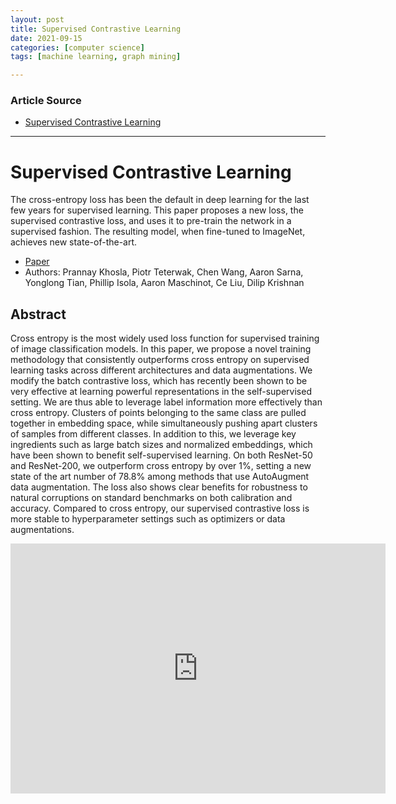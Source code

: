 ```yaml
---
layout: post
title: Supervised Contrastive Learning
date: 2021-09-15
categories: [computer science]
tags: [machine learning, graph mining]

---
```


### Article Source

* [Supervised Contrastive Learning](https://www.youtube.com/watch?v=MpdbFLXOOIw)


---

# Supervised Contrastive Learning

The cross-entropy loss has been the default in deep learning for the last few years for supervised learning. This paper proposes a new loss, the supervised contrastive loss, and uses it to pre-train the network in a supervised fashion. The resulting model, when fine-tuned to ImageNet, achieves new state-of-the-art.

* [Paper](https://arxiv.org/abs/2004.11362)
* Authors: Prannay Khosla, Piotr Teterwak, Chen Wang, Aaron Sarna, Yonglong Tian, Phillip Isola, Aaron Maschinot, Ce Liu, Dilip Krishnan


## Abstract

Cross entropy is the most widely used loss function for supervised training of image classification models. In this paper, we propose a novel training methodology that consistently outperforms cross entropy on supervised learning tasks across different architectures and data augmentations. We modify the batch contrastive loss, which has recently been shown to be very effective at learning powerful representations in the self-supervised setting. We are thus able to leverage label information more effectively than cross entropy. Clusters of points belonging to the same class are pulled together in embedding space, while simultaneously pushing apart clusters of samples from different classes. In addition to this, we leverage key ingredients such as large batch sizes and normalized embeddings, which have been shown to benefit self-supervised learning. On both ResNet-50 and ResNet-200, we outperform cross entropy by over 1%, setting a new state of the art number of 78.8% among methods that use AutoAugment data augmentation. The loss also shows clear benefits for robustness to natural corruptions on standard benchmarks on both calibration and accuracy. Compared to cross entropy, our supervised contrastive loss is more stable to hyperparameter settings such as optimizers or data augmentations.


<iframe width="600" height="400" src="https://www.youtube.com/embed/MpdbFLXOOIw" title="YouTube video player" frameborder="0" allow="accelerometer; autoplay; clipboard-write; encrypted-media; gyroscope; picture-in-picture" allowfullscreen></iframe>